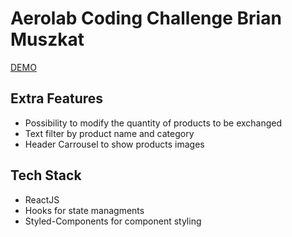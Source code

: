 # Aerolab Coding Challenge Brian Muszkat
<a href="https://aerolab-brianmusky-gmailcom.vercel.app/"> DEMO </a>


<h2> Extra Features </h2>
  <ul>
    <li>Possibility to modify the quantity of products to be exchanged</li>
    <li>Text filter by product name and category</li>
    <li>Header Carrousel to show products images</li>
  </ul>
     
<h2> Tech Stack </h2>
  <ul>
    <li>ReactJS</li>
    <li>Hooks for state managments</li>
    <li>Styled-Components for component styling</li>
  </ul>
